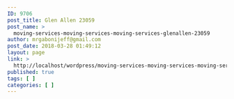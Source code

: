 ```yaml
---
ID: 9706
post_title: Glen Allen 23059
post_name: >
  moving-services-moving-services-moving-services-glenallen-23059
author: mrgabonijeff@gmail.com
post_date: 2018-03-28 01:49:12
layout: page
link: >
  http://localhost/wordpress/moving-services-moving-services-moving-services-glenallen-23059/
published: true
tags: [ ]
categories: [ ]
---
```

